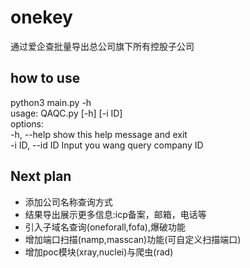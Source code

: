 # onekey
通过爱企查批量导出总公司旗下所有控股子公司

## how to use
python3 main.py -h  
usage: QAQC.py [-h] [-i ID]  
options:  
  -h, --help      show this help message and exit  
  -i ID, --id ID  Input you wang query company ID
  
## Next plan
  + 添加公司名称查询方式
  + 结果导出展示更多信息:icp备案，邮箱，电话等
  + 引入子域名查询(oneforall,fofa),爆破功能
  + 增加端口扫描(namp,masscan)功能(可自定义扫描端口)
  + 增加poc模块(xray,nuclei)与爬虫(rad)
